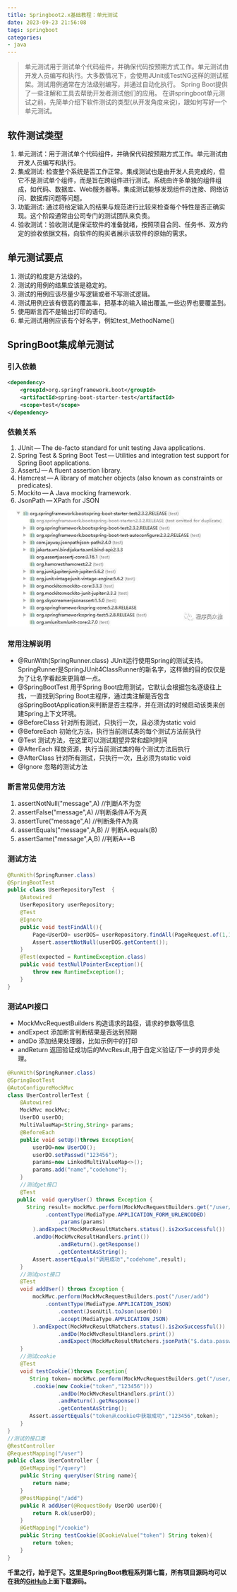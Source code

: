 ```yaml
---
title: Springboot2.x基础教程：单元测试
date: 2023-09-23 21:56:08
tags: springboot
categories: 
- java
---
```

>单元测试用于测试单个代码组件，并确保代码按预期方式工作。单元测试由开发人员编写和执行。大多数情况下，会使用JUnit或TestNG这样的测试框架。测试用例通常在方法级别编写，并通过自动化执行。
>Spring Boot提供了一些注解和工具去帮助开发者测试他们的应用。
>在讲springboot单元测试之前，先简单介绍下软件测试的类型(从开发角度来说)，跟如何写好一个单元测试。
## 软件测试类型
1. 单元测试：用于测试单个代码组件，并确保代码按预期方式工作。单元测试由开发人员编写和执行。
2. 集成测试: 检查整个系统是否工作正常。集成测试也是由开发人员完成的，但它不是测试单个组件，而是旨在跨组件进行测试。系统由许多单独的组件组成，如代码、数据库、Web服务器等。集成测试能够发现组件的连接、网络访问、数据库问题等问题。
3. 功能测试: 通过将给定输入的结果与规范进行比较来检查每个特性是否正确实现。这个阶段通常由公司专门的测试团队来负责。
4. 验收测试：验收测试是保证软件的准备就绪，按照项目合同、任务书、双方约定的验收依据文档，向软件的购买者展示该软件的原始的需求。

## 单元测试要点
1. 测试的粒度是方法级的。
2. 测试的用例的结果应该是稳定的。
3. 测试的用例应该尽量少写逻辑或者不写测试逻辑。
4. 测试用例应该有很高的覆盖率，把基本的输入输出覆盖,一些边界也要覆盖到。
5. 使用断言而不是输出打印的语句。
6. 单元测试用例应该有个好名字，例如test_MethodName()

## SpringBoot集成单元测试
### 引入依赖
```xml
<dependency>
	<groupId>org.springframework.boot</groupId>
	<artifactId>spring-boot-starter-test</artifactId>
	<scope>test</scope>
</dependency>
```
### 依赖关系
1.	JUnit — The de-facto standard for unit testing Java applications.
2.	Spring Test & Spring Boot Test — Utilities and integration test support for Spring Boot applications.
3.	AssertJ — A fluent assertion library.
4.	Hamcrest — A library of matcher objects (also known as constraints or predicates).
5.	Mockito — A Java mocking framework.
6.  JsonPath — XPath for JSON

![](/img/junit-test.jpg)

### 常用注解说明
- @RunWith(SpringRunner.class)
JUnit运行使用Spring的测试支持。SpringRunner是SpringJUnit4ClassRunner的新名字，这样做的目的仅仅是为了让名字看起来更简单一点。
- @SpringBootTest
用于Spring Boot应用测试，它默认会根据包名逐级往上找，一直找到Spring Boot主程序，通过类注解是否包含@SpringBootApplication来判断是否主程序，并在测试的时候启动该类来创建Spring上下文环境。
- @BeforeClass
针对所有测试，只执行一次，且必须为static void
- @BeforeEach
初始化方法，执行当前测试类的每个测试方法前执行
- @Test
测试方法，在这里可以测试期望异常和超时时间
- @AfterEach
释放资源，执行当前测试类的每个测试方法后执行
- @AfterClass
针对所有测试，只执行一次，且必须为static void
- @Ignore
忽略的测试方法

### 断言常见使用方法
1. assertNotNull("message",A) //判断A不为空
2. assertFalse("message",A) //判断条件A不为真
3. assertTure("message",A) //判断条件A为真
4. assertEquals("message",A,B) // 判断A.equals(B)
5. assertSame("message",A,B) //判断A==B
### 测试方法
```java
@RunWith(SpringRunner.class)
@SpringBootTest
public class UserRepositoryTest  {
    @Autowired
    UserRepository userRepository;
    @Test
    @Ignore
    public void testFindAll(){
        Page<UserDO> userDOS= userRepository.findAll(PageRequest.of(1,10));
        Assert.assertNotNull(userDOS.getContent());
    }
    @Test(expected = RuntimeException.class)
    public void testNullPointerException(){
        throw new RuntimeException();
    }
}
```
### 测试API接口
- MockMvcRequestBuilders
构造请求的路径，请求的参数等信息
- andExpect
添加断言判断结果是否达到预期
- andDo
添加结果处理器，比如示例中的打印
- andReturn
返回验证成功后的MvcResult,用于自定义验证/下一步的异步处理。
```java
@RunWith(SpringRunner.class)
@SpringBootTest
@AutoConfigureMockMvc
class UserControllerTest {
    @Autowired
    MockMvc mockMvc;
    UserDO userDO;
    MultiValueMap<String,String> params;
    @BeforeEach
    public void setUp()throws Exception{
        userDO=new UserDO();
        userDO.setPasswd("123456");
        params=new LinkedMultiValueMap<>();
        params.add("name","codehome");
    }
	//测试get接口
    @Test
   public  void queryUser() throws Exception {
      String result= mockMvc.perform(MockMvcRequestBuilders.get("/user/query")
            .contentType(MediaType.APPLICATION_FORM_URLENCODED)
                .params(params)
        ).andExpect(MockMvcResultMatchers.status().is2xxSuccessful())
        .andDo(MockMvcResultHandlers.print())
                .andReturn().getResponse()
                .getContentAsString();
        Assert.assertEquals("调用成功","codehome",result);
    }
	//测试post接口
    @Test
    void addUser() throws Exception {
        mockMvc.perform(MockMvcRequestBuilders.post("/user/add")
            .contentType(MediaType.APPLICATION_JSON)
                .content(JsonUtil.toJson(userDO))
                .accept(MediaType.APPLICATION_JSON)
        ).andExpect(MockMvcResultMatchers.status().is2xxSuccessful())
                .andDo(MockMvcResultHandlers.print())
                .andExpect(MockMvcResultMatchers.jsonPath("$.data.passwd").value("123456"));
    }
	//测试cookie
    @Test
    void testCookie()throws Exception{
       String token= mockMvc.perform(MockMvcRequestBuilders.get("/user/cookie")
        .cookie(new Cookie("token","123456")))
                .andDo(MockMvcResultHandlers.print())
                .andReturn().getResponse()
                .getContentAsString();
       Assert.assertEquals("token从cookie中获取成功","123456",token);
    }
}
//测试的接口类
@RestController
@RequestMapping("/user")
public class UserController {
    @GetMapping("/query")
    public String queryUser(String name){
        return name;
    }
    @PostMapping("/add")
    public R addUser(@RequestBody UserDO userDO){
        return R.ok(userDO);
    }
    @GetMapping("/cookie")
    public String testCookie(@CookieValue("token") String token){
        return token;
    }
}
```
**千里之行，始于足下。这里是SpringBoot教程系列第七篇，所有项目源码均可以在我的[GitHub](https://github.com/mytianya/springboot-tutorials "GitHub")上面下载源码。**